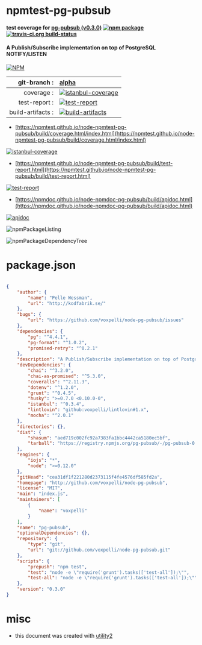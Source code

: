 # npmtest-pg-pubsub

#### test coverage for  [pg-pubsub (v0.3.0)](http://github.com/voxpelli/node-pg-pubsub)  [![npm package](https://img.shields.io/npm/v/npmtest-pg-pubsub.svg?style=flat-square)](https://www.npmjs.org/package/npmtest-pg-pubsub) [![travis-ci.org build-status](https://api.travis-ci.org/npmtest/node-npmtest-pg-pubsub.svg)](https://travis-ci.org/npmtest/node-npmtest-pg-pubsub)

#### A Publish/Subscribe implementation on top of PostgreSQL NOTIFY/LISTEN

[![NPM](https://nodei.co/npm/pg-pubsub.png?downloads=true&downloadRank=true&stars=true)](https://www.npmjs.com/package/pg-pubsub)

| git-branch : | [alpha](https://github.com/npmtest/node-npmtest-pg-pubsub/tree/alpha)|
|--:|:--|
| coverage : | [![istanbul-coverage](https://npmtest.github.io/node-npmtest-pg-pubsub/build/coverage.badge.svg)](https://npmtest.github.io/node-npmtest-pg-pubsub/build/coverage.html/index.html)|
| test-report : | [![test-report](https://npmtest.github.io/node-npmtest-pg-pubsub/build/test-report.badge.svg)](https://npmtest.github.io/node-npmtest-pg-pubsub/build/test-report.html)|
| build-artifacts : | [![build-artifacts](https://npmtest.github.io/node-npmtest-pg-pubsub/glyphicons_144_folder_open.png)](https://github.com/npmtest/node-npmtest-pg-pubsub/tree/gh-pages/build)|

- [https://npmtest.github.io/node-npmtest-pg-pubsub/build/coverage.html/index.html](https://npmtest.github.io/node-npmtest-pg-pubsub/build/coverage.html/index.html)

[![istanbul-coverage](https://npmtest.github.io/node-npmtest-pg-pubsub/build/screenCapture.buildCi.browser.%252Ftmp%252Fbuild%252Fcoverage.lib.html.png)](https://npmtest.github.io/node-npmtest-pg-pubsub/build/coverage.html/index.html)

- [https://npmtest.github.io/node-npmtest-pg-pubsub/build/test-report.html](https://npmtest.github.io/node-npmtest-pg-pubsub/build/test-report.html)

[![test-report](https://npmtest.github.io/node-npmtest-pg-pubsub/build/screenCapture.buildCi.browser.%252Ftmp%252Fbuild%252Ftest-report.html.png)](https://npmtest.github.io/node-npmtest-pg-pubsub/build/test-report.html)

- [https://npmdoc.github.io/node-npmdoc-pg-pubsub/build/apidoc.html](https://npmdoc.github.io/node-npmdoc-pg-pubsub/build/apidoc.html)

[![apidoc](https://npmdoc.github.io/node-npmdoc-pg-pubsub/build/screenCapture.buildCi.browser.%252Ftmp%252Fbuild%252Fapidoc.html.png)](https://npmdoc.github.io/node-npmdoc-pg-pubsub/build/apidoc.html)

![npmPackageListing](https://npmtest.github.io/node-npmtest-pg-pubsub/build/screenCapture.npmPackageListing.svg)

![npmPackageDependencyTree](https://npmtest.github.io/node-npmtest-pg-pubsub/build/screenCapture.npmPackageDependencyTree.svg)



# package.json

```json

{
    "author": {
        "name": "Pelle Wessman",
        "url": "http://kodfabrik.se/"
    },
    "bugs": {
        "url": "https://github.com/voxpelli/node-pg-pubsub/issues"
    },
    "dependencies": {
        "pg": "^4.4.1",
        "pg-format": "^1.0.2",
        "promised-retry": "^0.2.1"
    },
    "description": "A Publish/Subscribe implementation on top of PostgreSQL NOTIFY/LISTEN",
    "devDependencies": {
        "chai": "^3.2.0",
        "chai-as-promised": "^5.3.0",
        "coveralls": "^2.11.3",
        "dotenv": "^1.2.0",
        "grunt": "^0.4.5",
        "husky": ">=0.7.0 <0.10.0-0",
        "istanbul": "^0.3.4",
        "lintlovin": "github:voxpelli/lintlovin#1.x",
        "mocha": "^2.0.1"
    },
    "directories": {},
    "dist": {
        "shasum": "aed719c002fc92a7383fa1bbc4442ca5180ec5bf",
        "tarball": "https://registry.npmjs.org/pg-pubsub/-/pg-pubsub-0.3.0.tgz"
    },
    "engines": {
        "iojs": "*",
        "node": ">=0.12.0"
    },
    "gitHead": "cea31df1f221280d2373115f4fe4576df585fd2a",
    "homepage": "http://github.com/voxpelli/node-pg-pubsub",
    "license": "MIT",
    "main": "index.js",
    "maintainers": [
        {
            "name": "voxpelli"
        }
    ],
    "name": "pg-pubsub",
    "optionalDependencies": {},
    "repository": {
        "type": "git",
        "url": "git://github.com/voxpelli/node-pg-pubsub.git"
    },
    "scripts": {
        "prepush": "npm test",
        "test": "node -e \"require('grunt').tasks(['test-all']);\"",
        "test-all": "node -e \"require('grunt').tasks(['test-all']);\""
    },
    "version": "0.3.0"
}
```



# misc
- this document was created with [utility2](https://github.com/kaizhu256/node-utility2)
